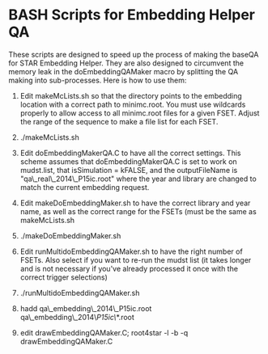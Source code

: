 # BASH Scripts for Embedding Helper QA

These scripts are designed to speed up the process of making the baseQA for
STAR Embedding Helper. They are also designed to circumvent the memory leak in
the doEmbeddingQAMaker macro by splitting the QA making into sub-processes.
Here is how to use them:

1) Edit makeMcLists.sh so that the directory points to the embedding location
with a correct path to minimc.root. You must use wildcards properly to allow
access to all minimc.root files for a given FSET. Adjust the range of the
sequence to make a file list for each FSET.

2) ./makeMcLists.sh

3) Edit doEmbeddingMakerQA.C to have all the correct settings. This scheme
assumes that doEmbeddingMakerQA.C is set to work on mudst.list, that
isSimulation = kFALSE, and the outputFileName is "qa\\_real\\_2014\\_P15ic.root"
where the year and library are changed to match the current embedding request.

4) Edit makeDoEmbeddingMaker.sh to have the correct library and year name, as
well as the correct range for the FSETs (must be the same as makeMcLists.sh

5) ./makeDoEmbeddingMaker.sh

6) Edit runMultidoEmbeddingQAMaker.sh to have the right number of FSETs. Also
select if you want to re-run the mudst list (it takes longer and is not
necessary if you've already processed it once with the correct trigger
selections)

7) ./runMultidoEmbeddingQAMaker.sh

8) hadd qa\\_embedding\\_2014\\_P15ic.root qa\\_embedding\\_2014\\_P15ic\\_*.root

9) edit drawEmbeddingQAMaker.C; root4star -l -b -q drawEmbeddingQAMaker.C
